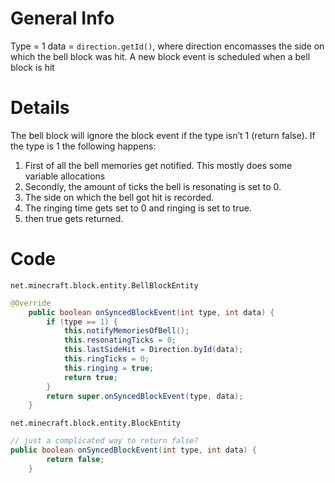 # General Info
Type = 1
data = `direction.getId()`, where direction encomasses the side on which the bell block was hit.
A new block event is scheduled when a bell block is hit


# Details
The bell block will ignore the block event if the type isn’t 1 (return false). If the type is 1 the following happens:
1) First of all the bell memories get notified. This mostly does some variable allocations
2) Secondly, the amount of ticks the bell is resonating is set to 0.
3) The side on which the bell got hit is recorded.
4) The ringing time gets set to 0 and ringing is set to true.
5) then true gets returned.

# Code
`net.minecraft.block.entity.BellBlockEntity`
```Java
@Override
    public boolean onSyncedBlockEvent(int type, int data) {
        if (type == 1) {
            this.notifyMemoriesOfBell();
            this.resonatingTicks = 0;
            this.lastSideHit = Direction.byId(data);
            this.ringTicks = 0;
            this.ringing = true;
            return true;
        }
        return super.onSyncedBlockEvent(type, data);
    }
```

`net.minecraft.block.entity.BlockEntity`
```Java
// just a complicated way to return false?
public boolean onSyncedBlockEvent(int type, int data) {
        return false;
    }
```
